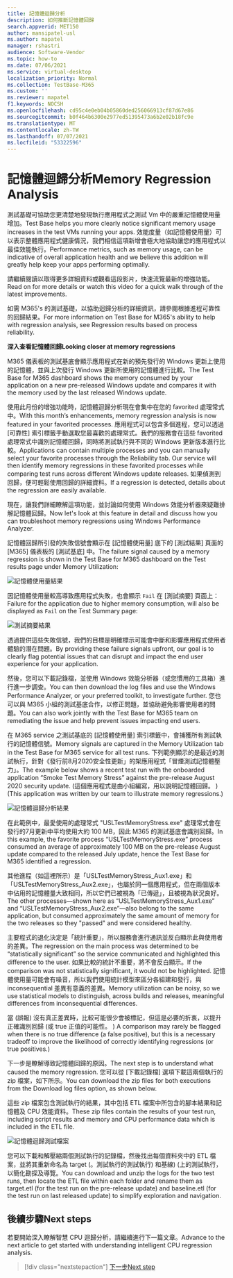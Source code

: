 ```yaml
---
title: 記憶體迴歸分析
description: 如何推斷記憶體回歸
search.appverid: MET150
author: mansipatel-usl
ms.author: mapatel
manager: rshastri
audience: Software-Vendor
ms.topic: how-to
ms.date: 07/06/2021
ms.service: virtual-desktop
localization_priority: Normal
ms.collection: TestBase-M365
ms.custom: ''
ms.reviewer: mapatel
f1.keywords: NOCSH
ms.openlocfilehash: cd95c4e0eb04b05860ded256066913cf87d67e86
ms.sourcegitcommit: b0f464b6300e2977ed51395473a6b2e02b18fc9e
ms.translationtype: MT
ms.contentlocale: zh-TW
ms.lasthandoff: 07/07/2021
ms.locfileid: "53322596"
---
```

# <a name="memory-regression-analysis"></a><span data-ttu-id="06f03-103">記憶體迴歸分析</span><span class="sxs-lookup"><span data-stu-id="06f03-103">Memory Regression Analysis</span></span>

<span data-ttu-id="06f03-104">測試基礎可協助您更清楚地發現執行應用程式之測試 Vm 中的嚴重記憶體使用量增加。</span><span class="sxs-lookup"><span data-stu-id="06f03-104">Test Base helps you more clearly notice significant memory usage increases in the test VMs running your apps.</span></span> <span data-ttu-id="06f03-105">效能度量（如記憶體使用量）可以表示整體應用程式健康情況，我們相信這項新增會極大地協助讓您的應用程式以最佳效能執行。</span><span class="sxs-lookup"><span data-stu-id="06f03-105">Performance metrics, such as memory usage, can be indicative of overall application health and we believe this addition will greatly help keep your apps performing optimally.</span></span>

<span data-ttu-id="06f03-106">請繼續閱讀以取得更多詳細資料或觀看這段影片，快速流覽最新的增強功能。</span><span class="sxs-lookup"><span data-stu-id="06f03-106">Read on for more details or watch this video for a quick walk through of the latest improvements.</span></span> 

<span data-ttu-id="06f03-107">如需 M365's 的測試基礎，以協助迴歸分析的詳細資訊，請參閱根據進程可靠性的回歸結果。</span><span class="sxs-lookup"><span data-stu-id="06f03-107">For more information on Test Base for M365's ability to help with regression analysis, see Regression results based on process reliability.</span></span>

<span data-ttu-id="06f03-108"><b>深入查看記憶體回歸</b></span><span class="sxs-lookup"><span data-stu-id="06f03-108"><b>Looking closer at memory regressions</b></span></span>

<span data-ttu-id="06f03-109">M365 儀表板的測試基底會顯示應用程式在新的預先發行的 Windows 更新上使用的記憶體，並與上次發行 Windows 更新所使用的記憶體進行比較。</span><span class="sxs-lookup"><span data-stu-id="06f03-109">The Test Base for M365 dashboard shows the memory consumed by your application on a new pre-released Windows update and compares it with the memory used by the last released Windows update.</span></span> 

<span data-ttu-id="06f03-110">使用此月份的增強功能時，記憶體迴歸分析現在會集中在您的 favorited 處理常式中。</span><span class="sxs-lookup"><span data-stu-id="06f03-110">With this month’s enhancements, memory regression analysis is now featured in your favorited processes.</span></span> <span data-ttu-id="06f03-111">應用程式可以包含多個進程，您可以透過 [可靠性] 索引標籤手動選取您最喜歡的處理常式。我們的服務會在這些 favorited 處理常式中識別記憶體回歸，同時將測試執行與不同的 Windows 更新版本進行比較。</span><span class="sxs-lookup"><span data-stu-id="06f03-111">Applications can contain multiple processes and you can manually select your favorite processes through the Reliability tab. Our service will then identify memory regressions in these favorited processes while comparing test runs across different Windows update releases.</span></span> <span data-ttu-id="06f03-112">如果偵測到回歸，便可輕鬆使用回歸的詳細資料。</span><span class="sxs-lookup"><span data-stu-id="06f03-112">If a regression is detected, details about the regression are easily available.</span></span>

<span data-ttu-id="06f03-113">現在，讓我們詳細瞭解這項功能，並討論如何使用 Windows 效能分析器來疑難排解記憶體回歸。</span><span class="sxs-lookup"><span data-stu-id="06f03-113">Now let's look at this feature in detail and discuss how you can troubleshoot memory regressions using Windows Performance Analyzer.</span></span>

<span data-ttu-id="06f03-114">記憶體回歸所引發的失敗信號會顯示在 [記憶體使用量] 底下的 [測試結果] 頁面的 [M365] 儀表板的 [測試基底] 中。</span><span class="sxs-lookup"><span data-stu-id="06f03-114">The failure signal caused by a memory regression is shown in the Test Base for M365 dashboard on the Test results page under Memory Utilization:</span></span>

![記憶體使用量結果](Media/01_memory-utilization-results.png)


<span data-ttu-id="06f03-116">因記憶體使用量較高導致應用程式失敗，也會顯示 ```Fail``` 在 [測試摘要] 頁面上：</span><span class="sxs-lookup"><span data-stu-id="06f03-116">Failure for the application due to higher memory consumption, will also be displayed as ```Fail``` on the Test Summary page:</span></span>

![測試摘要結果](Media/02_test-summary.png)

<span data-ttu-id="06f03-118">透過提供這些失敗信號，我們的目標是明確標示可能會中斷和影響應用程式使用者體驗的潛在問題。</span><span class="sxs-lookup"><span data-stu-id="06f03-118">By providing these failure signals upfront, our goal is to clearly flag potential issues that can disrupt and impact the end user experience for your application.</span></span> 

<span data-ttu-id="06f03-119">然後，您可以下載記錄檔，並使用 Windows 效能分析器（或您慣用的工具箱）進行進一步調查。</span><span class="sxs-lookup"><span data-stu-id="06f03-119">You can then download the log files and use the Windows Performance Analyzer, or your preferred toolkit, to investigate further.</span></span> <span data-ttu-id="06f03-120">您也可以與 M365 小組的測試基底合作，以修正問題，並協助避免影響使用者的問題。</span><span class="sxs-lookup"><span data-stu-id="06f03-120">You can also work jointly with the Test Base for M365 team on remediating the issue and help prevent issues impacting end users.</span></span>

<span data-ttu-id="06f03-121">在 M365 service 之測試基底的 [記憶體使用量] 索引標籤中，會捕獲所有測試執行的記憶體信號。</span><span class="sxs-lookup"><span data-stu-id="06f03-121">Memory signals are captured in the Memory Utilization tab in the Test Base for M365 service for all test runs.</span></span> <span data-ttu-id="06f03-122">下列範例顯示的是最近的測試執行，針對《發行前8月2020安全性更新」的架應用程式「冒煙測試記憶體壓力」。</span><span class="sxs-lookup"><span data-stu-id="06f03-122">The example below shows a recent test run with the onboarded application “Smoke Test Memory Stress” against the pre-release August 2020 security update.</span></span> <span data-ttu-id="06f03-123"> (這個應用程式是由小組編寫，用以說明記憶體回歸。 ) </span><span class="sxs-lookup"><span data-stu-id="06f03-123">(This application was written by our team to illustrate memory regressions.)</span></span>

![記憶體迴歸分析結果](Media/03_memory-regression%20comparison.png)

<span data-ttu-id="06f03-125">在此範例中，最愛使用的處理常式 "USLTestMemoryStress.exe" 處理常式會在發行的7月更新中平均使用大約 100 MB，因此 M365 的測試基底會識別回歸。</span><span class="sxs-lookup"><span data-stu-id="06f03-125">In this example, the favorite process “USLTestMemoryStress.exe” process consumed an average of approximately 100 MB on the pre-release August update compared to the released July update, hence the Test Base for M365 identified a regression.</span></span> 

<span data-ttu-id="06f03-126">其他進程（如這裡所示）是「USLTestMemoryStress_Aux1.exe」和「USLTestMemoryStress_Aux2.exe」，也屬於同一個應用程式，但在兩個版本中佔用的記憶體量大致相同，所以它們已被視為「已傳遞」，且被視為狀況良好。</span><span class="sxs-lookup"><span data-stu-id="06f03-126">The other processes—shown here as “USLTestMemoryStress_Aux1.exe” and “USLTestMemoryStress_Aux2.exe”—also belong to the same application, but consumed approximately the same amount of memory for the two releases so they "passed" and were considered healthy.</span></span>

<span data-ttu-id="06f03-127">主要程式的退化決定是「統計重要」，所以服務會進行通訊並反白顯示此與使用者的差異。</span><span class="sxs-lookup"><span data-stu-id="06f03-127">The regression on the main process was determined to be “statistically significant” so the service communicated and highlighted this difference to the user.</span></span> <span data-ttu-id="06f03-128">如果比較的統計不重要，將不會反白顯示。</span><span class="sxs-lookup"><span data-stu-id="06f03-128">If the comparison was not statistically significant, it would not be highlighted.</span></span> <span data-ttu-id="06f03-129">記憶體使用量可能會有噪音，所以我們使用統計模型來區分各組建和發行，與 inconsequential 差異有意義的差異。</span><span class="sxs-lookup"><span data-stu-id="06f03-129">Memory utilization can be noisy, so we use statistical models to distinguish, across builds and releases, meaningful differences from inconsequential differences.</span></span> 

<span data-ttu-id="06f03-130">當 (誤報) 沒有真正差異時，比較可能很少會被標記，但這是必要的折衷，以提升正確識別回歸 (或 true 正值的可能性。 ) </span><span class="sxs-lookup"><span data-stu-id="06f03-130">A comparison may rarely be flagged when there is no true difference (a false positive), but this is a necessary tradeoff to improve the likelihood of correctly identifying regressions (or true positives.)</span></span>

<span data-ttu-id="06f03-131">下一步是瞭解導致記憶體回歸的原因。</span><span class="sxs-lookup"><span data-stu-id="06f03-131">The next step is to understand what caused the memory regression.</span></span> <span data-ttu-id="06f03-132">您可以從 [下載記錄檔] 選項下載這兩個執行的 zip 檔案，如下所示。</span><span class="sxs-lookup"><span data-stu-id="06f03-132">You can download the zip files for both executions from the Download log files option, as shown below.</span></span> 

<span data-ttu-id="06f03-133">這些 zip 檔案包含測試執行的結果，其中包括 ETL 檔案中所包含的腳本結果和記憶體及 CPU 效能資料。</span><span class="sxs-lookup"><span data-stu-id="06f03-133">These zip files contain the results of your test run, including script results and memory and CPU performance data which is included in the ETL file.</span></span>

![記憶體迴歸測試檔案](Media/04_memory-regression-test-files.png)

<span data-ttu-id="06f03-135">您可以下載和解壓縮兩個測試執行的記錄檔，然後找出每個資料夾中的 ETL 檔案，並將其重新命名為 target (。測試執行的測試執行) 和基線)  (上的測試執行，以簡化勘探及導覽。</span><span class="sxs-lookup"><span data-stu-id="06f03-135">You can download and unzip the logs for the two test runs, then locate the ETL file within each folder and rename them as target.etl (for the test run on the pre-release update) and baseline.etl (for the test run on last released update) to simplify exploration and navigation.</span></span>
 
## <a name="next-steps"></a><span data-ttu-id="06f03-136">後續步驟</span><span class="sxs-lookup"><span data-stu-id="06f03-136">Next steps</span></span>

<span data-ttu-id="06f03-137">若要開始深入瞭解智慧 CPU 迴歸分析，請繼續進行下一篇文章。</span><span class="sxs-lookup"><span data-stu-id="06f03-137">Advance to the next article to get started with understanding intelligent CPU regression analysis.</span></span>
> [!div class="nextstepaction"]
> [<span data-ttu-id="06f03-138">下一步</span><span class="sxs-lookup"><span data-stu-id="06f03-138">Next step</span></span>](cpu.md)

<!---
Add button for next page
-->

